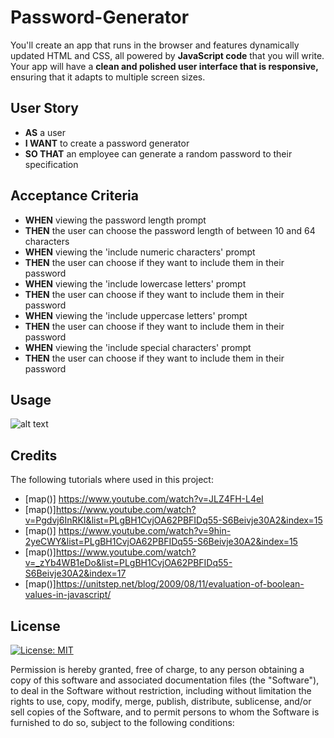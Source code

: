 # Password-Generator
You'll create an app that runs in the browser and features dynamically updated HTML and CSS, all powered by **JavaScript code** that you will write. Your app will have a **clean and polished user interface that is responsive,** ensuring that it adapts to multiple screen sizes.

## User Story
- **AS** a user
- **I WANT** to create a password generator
- **SO THAT** an employee can generate a random password to their specification

## Acceptance Criteria
- **WHEN** viewing the password length prompt
- **THEN** the user can choose the password length of between 10 and 64 characters
- **WHEN** viewing the 'include numeric characters' prompt
- **THEN** the user can choose if they want to include them in their password
- **WHEN** viewing the 'include lowercase letters' prompt
- **THEN** the user can choose if they want to include them in their password
- **WHEN** viewing the 'include uppercase letters' prompt
- **THEN** the user can choose if they want to include them in their password
- **WHEN** viewing the 'include special characters' prompt
- **THEN** the user can choose if they want to include them in their password

## Usage

![alt text](.)

## Credits
The following tutorials where used in this project:

* [map()] https://www.youtube.com/watch?v=JLZ4FH-L4eI
* [map()]https://www.youtube.com/watch?v=Pgdvj6InRKI&list=PLgBH1CvjOA62PBFIDq55-S6Beivje30A2&index=15
* [map()] https://www.youtube.com/watch?v=9hin-2yeCWY&list=PLgBH1CvjOA62PBFIDq55-S6Beivje30A2&index=15
* [map()]https://www.youtube.com/watch?v=_zYb4WB1eDo&list=PLgBH1CvjOA62PBFIDq55-S6Beivje30A2&index=17
* [map()]https://unitstep.net/blog/2009/08/11/evaluation-of-boolean-values-in-javascript/



## License
[![License: MIT](https://img.shields.io/badge/License-MIT-yellow.svg)](https://opensource.org/licenses/MIT)

Permission is hereby granted, free of charge, to any person obtaining a copy of this software and associated documentation files (the "Software"), to deal in the Software without restriction, including without limitation the rights to use, copy, modify, merge, publish, distribute, sublicense, and/or sell copies of the Software, and to permit persons to whom the Software is furnished to do so, subject to the following conditions:

